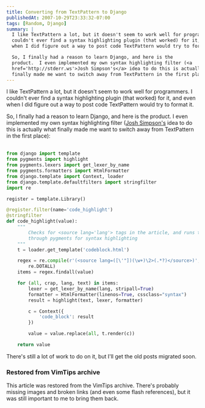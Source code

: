 ```yaml
---
title: Converting from TextPattern to Django
publishedAt: 2007-10-29T23:33:32-07:00
tags: [Random, Django]
summary: |
  I like TextPattern a lot, but it doesn't seem to work well for programmers.  I
  couldn't ever find a syntax highlighting plugin (that worked) for it, and even
  when I did figure out a way to post code TextPattern would try to format it.

  So, I finally had a reason to learn Django, and here is the
  product.  I even implemented my own syntax highlighting filter (<a
  href='http://stderr.ws'>Josh Simpson's</a> idea to do this is actually what
  finally made me want to switch away from TextPattern in the first place):
---
```

I like TextPattern a lot, but it doesn't seem to work well for programmers.  I
couldn't ever find a syntax highlighting plugin (that worked) for it, and even
when I did figure out a way to post code TextPattern would try to format it.

So, I finally had a reason to learn Django, and here is the
product.  I even implemented my own syntax highlighting filter (<a
href='http://stderr.ws'>Josh Simpson's</a> idea to do this is actually what
finally made me want to switch away from TextPattern in the first place): <br
/><br />

```python
from django import template
from pygments import highlight
from pygments.lexers import get_lexer_by_name
from pygments.formatters import HtmlFormatter
from django.template import Context, loader
from django.template.defaultfilters import stringfilter
import re

register = template.Library()

@register.filter(name='code_highlight')
@stringfilter
def code_highlight(value):
    """
        Checks for <source lang='lang'> tags in the article, and runs them
        through pygments for syntax highlighting
    """
    t = loader.get_template('codeblock.html')

    regex = re.compile(r'(<source lang=([\'"])(\w+)\2>(.*?)</source>)',
        re.DOTALL)
    items = regex.findall(value)

    for (all, crap, lang, text) in items:
        lexer = get_lexer_by_name(lang, stripall=True)
        formatter = HtmlFormatter(linenos=True, cssclass="syntax")
        result = highlight(text, lexer, formatter)

        c = Context({
            'code_block': result
        })

        value = value.replace(all, t.render(c))

    return value
```

There's still a lot of work to do on it, but I'll get the old posts migrated soon.

<div class="restored-from-archive">
  <h3>Restored from VimTips archive</h3>
  <p>
  This article was restored from the VimTips archive. There's probably
  missing images and broken links (and even some flash references), but it
  was still important to me to bring them back.
  </p>
</div>
